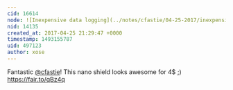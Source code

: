 ```yaml
---
cid: 16614
node: ![Inexpensive data logging](../notes/cfastie/04-25-2017/inexpensive-data-logging)
nid: 14135
created_at: 2017-04-25 21:29:47 +0000
timestamp: 1493155787
uid: 497123
author: xose
---
```


Fantastic [@cfastie](/profile/cfastie)! This nano shield looks awesome for 4$ ;) https://fair.to/qBz4q